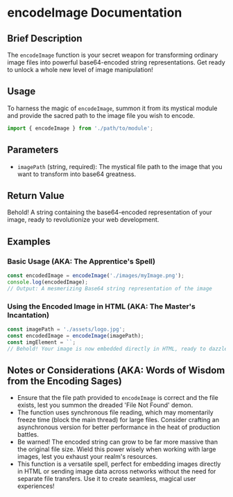# encodeImage Documentation

## Brief Description
The `encodeImage` function is your secret weapon for transforming ordinary image files into powerful base64-encoded string representations. Get ready to unlock a whole new level of image manipulation!

## Usage
To harness the magic of `encodeImage`, summon it from its mystical module and provide the sacred path to the image file you wish to encode.

```javascript
import { encodeImage } from './path/to/module';
```

## Parameters
- `imagePath` (string, required): The mystical file path to the image that you want to transform into base64 greatness.

## Return Value
Behold! A string containing the base64-encoded representation of your image, ready to revolutionize your web development.

## Examples

### Basic Usage (AKA: The Apprentice's Spell)
```javascript
const encodedImage = encodeImage('./images/myImage.png');
console.log(encodedImage);
// Output: A mesmerizing Base64 string representation of the image
```

### Using the Encoded Image in HTML (AKA: The Master's Incantation)
```javascript
const imagePath = './assets/logo.jpg';
const encodedImage = encodeImage(imagePath);
const imgElement = ``;
// Behold! Your image is now embedded directly in HTML, ready to dazzle viewers!
```

## Notes or Considerations (AKA: Words of Wisdom from the Encoding Sages)
- Ensure that the file path provided to `encodeImage` is correct and the file exists, lest you summon the dreaded 'File Not Found' demon.
- The function uses synchronous file reading, which may momentarily freeze time (block the main thread) for large files. Consider crafting an asynchronous version for better performance in the heat of production battles.
- Be warned! The encoded string can grow to be far more massive than the original file size. Wield this power wisely when working with large images, lest you exhaust your realm's resources.
- This function is a versatile spell, perfect for embedding images directly in HTML or sending image data across networks without the need for separate file transfers. Use it to create seamless, magical user experiences!
